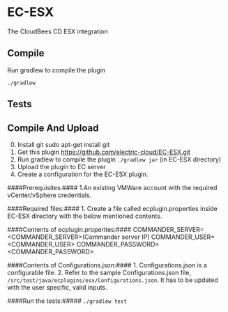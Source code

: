 EC-ESX
============

The CloudBees CD ESX integration

## Compile ##

Run gradlew to compile the plugin

`./gradlew`

## Tests ##


## Compile And Upload ##
0. Install git
   sudo apt-get install git
1. Get this plugin
   https://github.com/electric-cloud/EC-ESX.git
2. Run gradlew to compile the plugin
   `./gradlew jar` (in EC-ESX directory)
3. Upload the plugin to EC server
4. Create a configuration for the EC-ESX plugin.

####Prerequisites:####
    1.An existing VMWare account with the required vCenter/vSphere credentials.

####Required files:####
    1. Create a file called ecplugin.properties inside EC-ESX directory with the below mentioned contents.

####Contents of ecplugin.properties:####
    COMMANDER_SERVER=<COMMANDER_SERVER>(Commander server IP)
    COMMANDER_USER=<COMMANDER_USER>
    COMMANDER_PASSWORD=<COMMANDER_PASSWORD>

####Contents of Configurations.json:####
    1. Configurations.json is a configurable file.
    2. Refer to the sample Configurations.json file, `/src/test/java/ecplugins/esx/Configurations.json`. It has to be updated with the user specific, valid inputs.
   
####Run the tests:#####
`./gradlew test`
